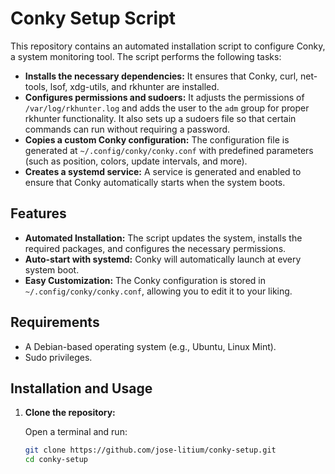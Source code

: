 # Conky Setup Script

This repository contains an automated installation script to configure Conky, a system monitoring tool. The script performs the following tasks:

- **Installs the necessary dependencies:** It ensures that Conky, curl, net-tools, lsof, xdg-utils, and rkhunter are installed.
- **Configures permissions and sudoers:** It adjusts the permissions of `/var/log/rkhunter.log` and adds the user to the `adm` group for proper rkhunter functionality. It also sets up a sudoers file so that certain commands can run without requiring a password.
- **Copies a custom Conky configuration:** The configuration file is generated at `~/.config/conky/conky.conf` with predefined parameters (such as position, colors, update intervals, and more).
- **Creates a systemd service:** A service is generated and enabled to ensure that Conky automatically starts when the system boots.

## Features

- **Automated Installation:** The script updates the system, installs the required packages, and configures the necessary permissions.
- **Auto-start with systemd:** Conky will automatically launch at every system boot.
- **Easy Customization:** The Conky configuration is stored in `~/.config/conky/conky.conf`, allowing you to edit it to your liking.

## Requirements

- A Debian-based operating system (e.g., Ubuntu, Linux Mint).
- Sudo privileges.

## Installation and Usage

1. **Clone the repository:**

   Open a terminal and run:
   ```bash
   git clone https://github.com/jose-litium/conky-setup.git
   cd conky-setup
